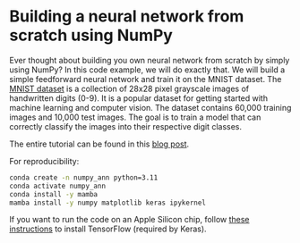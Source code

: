 # Building a neural network from scratch using NumPy

Ever thought about building you own neural network from scratch by simply using NumPy? In this code example, we will do exactly that. We will build a simple feedforward neural network and train it on the MNIST dataset. The [MNIST dataset](https://en.wikipedia.org/wiki/MNIST_database) is a collection of 28x28 pixel grayscale images of handwritten digits (0-9). It is a popular dataset for getting started with machine learning and computer vision. The dataset contains 60,000 training images and 10,000 test images. The goal is to train a model that can correctly classify the images into their respective digit classes.

The entire tutorial can be found in this [blog post](https://www.fabriziomusacchio.com/blog/2024-02-25-ann_from_scratch_using_numpy/).

For reproducibility:

```bash
conda create -n numpy_ann python=3.11
conda activate numpy_ann
conda install -y mamba
mamba install -y numpy matplotlib keras ipykernel
```

If you want to run the code on an Apple Silicon chip, follow [these instructions](https://www.fabriziomusacchio.com/blog/2022-11-10-apple_silicon_and_tensorflow/) to install TensorFlow (required by Keras).



